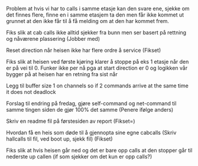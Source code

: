 Problem at hvis vi har to calls i samme etasje kan den svare ene, sjekke om det finnes flere, finne en i samme etasjem ta den men får ikke kommet ut grunnet at
den ikke får til å få melding om at den har kommet frem.

Fiks slik at cab calls ikke alltid sjekker fra bunn men ser basert på rettning og nåværene plassering (Jobber med)

Reset direction når heisen ikke har flere ordre å service (Fikset)

Fiks slik at heisen ved første kjøring klarer å stoppe på eks 1 etasje når den er på vei til 0. Funker ikke per nå pga at start direction er 0 og logikken vår bygger
på at heisen har en retning fra sist når 

Legg til buffer size 1 on channels so if 2 commands arrive at the same time it does not deadlock

Forslag til endring på fredag, gjøre self-command og net-command til samme tingen siden de gjør 100% det samme (Penere ifølge anders)

Skriv en readme fil på førstesiden av report (Fikset=)

Hvordan få en heis som døde til å gjennopta sine egne cabcalls (Skriv hallcalls til fil, ved boot up, sjekk fil) (Fikset)

Fiks slik at hvis heisen går ned og det er bare opp calls at den stopper går til nederste up callen (if som sjekker om det kun er opp calls?)